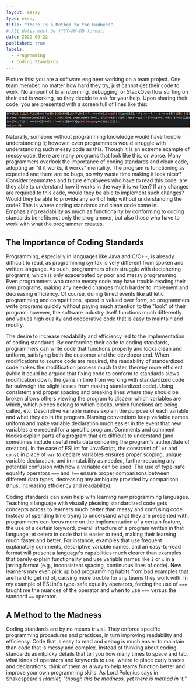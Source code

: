 ```yaml
---
layout: essay
type: essay
title: "There Is a Method to the Madness"
# All dates must be YYYY-MM-DD format!
date: 2022-09-22
published: true
labels:
  - Programming
  - Coding Standards
---
```


Picture this: you are a software engineer working on a team project. One team member, no matter how hard they try, just cannot get their code to work. No amount of brainstorming, debugging, or StackOverflow surfing on their end is working, so they decide to ask for your help. Upon sharing their code, you are presented with a screen full of lines like this:

<img src="../img/messycode.png">

Naturally, someone without programming knowledge would have trouble understanding it; however, even programmers would struggle with understanding such messy code as this. Though it is an extreme example of messy code, there are many programs that look like this, or worse. Many programmers overlook the importance of coding standards and clean code, adopting an "if it works, it works" mentality. The program is functioning as expected and there are no bugs, so why waste time making it look nicer? Consider teammates and future employees who have to read this code: are they able to understand how it works in the way it is written? If any changes are required to this code, would they be able to implement such changes? Would they be able to provide any sort of help without understanding the code? This is where coding standards and clean code come in. Emphasizing readability as much as functionality by conforming to coding standards benefits not only the programmer, but also those who have to work with what the programmer creates.

## The Importance of Coding Standards

Programming, especially in languages like Java and C/C++, is already difficult to read, as programming syntax is very different from spoken and written language. As such, programmers often struggle with deciphering programs, which is only exacerbated by poor and messy programming. Even programmers who create messy code may have trouble reading their own programs, making any needed changes much harder to implement and decreasing efficiency. Of course, during timed events like athletic programming and competitions, speed is valued over form, so programmers write programs quickly without paying much attention to the "look" of their program; however, the software industry itself functions much differently and values high quality and cooperative code that is easy to maintain and modify. 

The desire to increase readability and efficiency led to the implementation of coding standards. By conforming their code to coding standards, programmers can write code that functions properly and looks clean and uniform, satisfying both the customer and the developer end. When modifications to source code are required, the readability of standardized code makes the modification process much faster, thereby more efficient (while it could be argued that fixing code to conform to standards slows modification down,  the gains in time from working with standardized code far outweigh the slight losses from making standardized code). Using consistent and proper spacing and breaking lines where they should be broken allows others viewing the program to discern which variables are which, which pieces belong to which blocks, which functions are being called, etc. Descriptive variable names explain the purpose of each variable and what they do in the program. Naming conventions keep variable names uniform and make variable declaration much easier in the event that new variables are needed for a specific program. Comments and comment blocks explain parts of a program that are difficult to understand (and sometimes include useful meta data concering the program's author/date of creation). In the case of ESLint for JavaScript, the constraint of ```let``` and ```const``` in place of ```var``` to declare variables ensures proper scoping, unique variable declaration, and immutability as needed, further reducing any potential confusion with how a variable can be used. The use of type-safe equality operators ```===``` and ```!==``` ensure proper comparisons between different data types, decreasing any ambiguity provided by comparison (thus, increasing efficiency and readability).

Coding standards can even help with learning new programming languages. Teaching a language with visually pleasing standardized code gets concepts across to learners much better than messy and confusing code. Instead of spending time trying to understand what they are presented with, programmers can focus more on the implementation of a certain feature, the use of a certain keyword, overall structure of a program written in that language, et cetera in code that is easier to read, making their learning much faster and better. For instance, examples that use frequent explanatory comments, descriptive variable names, and an easy-to-read format will present a language's capabilities much clearer than examples that barely explain functionality and use variable names like ```i``` or ```x``` in a jarring format (e.g., inconsistent spacing, continuous lines of code). New learners may even pick up bad programming habits from bad examples that are hard to get rid of, causing more trouble for any teams they work with. In my example of ESLint's type-safe equality operators, forcing the use of ```===``` taught me the nuances of the operator and when to use ```===``` versus the standard ```==``` operator.

## A Method to the Madness

Coding standards are by no means trivial. They enforce specific programming procedures and practices, in turn improving readability and efficiency. Code that is easy to read and debug is much easier to maintain than code that is messy and complex. Instead of thinking about coding standards as nitpicky details that tell you how many times to space and tab, what kinds of operators and keywords to use, where to place curly braces and declarations, think of them as a way to help teams function better and improve your own programming skills. As Lord Polonius says in Shakespeare's <em>Hamlet<em>, "though this be madness, yet there is method in 't."
